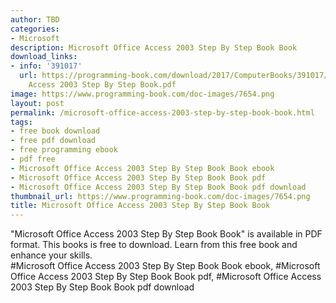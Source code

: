 ```yaml
---
author: TBD
categories:
- Microsoft
description: Microsoft Office Access 2003 Step By Step Book Book
download_links:
- info: '391017'
  url: https://programming-book.com/download/2017/ComputerBooks/391017/Microsoft Office
    Access 2003 Step By Step Book.pdf
image: https://www.programming-book.com/doc-images/7654.png
layout: post
permalink: /microsoft-office-access-2003-step-by-step-book-book.html
tags:
- free book download
- free pdf download
- free programming ebook
- pdf free
- Microsoft Office Access 2003 Step By Step Book Book ebook
- Microsoft Office Access 2003 Step By Step Book Book pdf
- Microsoft Office Access 2003 Step By Step Book Book pdf download
thumbnail_url: https://www.programming-book.com/doc-images/7654.png
title: Microsoft Office Access 2003 Step By Step Book Book
---
```


 
<div class="item-desc text-justify">
  "Microsoft Office Access 2003 Step By Step Book Book" is available in PDF format. This books is free to download. Learn from this free book and enhance your skills.
  <br>
  #Microsoft Office Access 2003 Step By Step Book Book ebook, #Microsoft Office Access 2003 Step By Step Book Book pdf, #Microsoft Office Access 2003 Step By Step Book Book pdf download
</div>